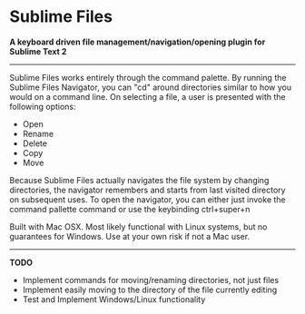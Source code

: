 Sublime Files
=============

__A keyboard driven file management/navigation/opening plugin for Sublime Text 2__

------------

Sublime Files works entirely through the command palette. By running the
Sublime Files Navigator, you can "cd" around directories similar to how
you would on a command line. On selecting a file, a user is presented with 
the following options:


* Open
* Rename
* Delete
* Copy
* Move


Because Sublime Files actually navigates the file system by changing directories,
the navigator remembers and starts from last visited directory on subsequent uses.
To open the navigator, you can either just invoke the command pallette command or
use the keybinding ctrl+super+n 


Built with Mac OSX. Most likely functional with Linux systems, but no guarantees for Windows. Use at your own risk if not a Mac user.

------------

__TODO__


* Implement commands for moving/renaming directories, not just files
* Implement easily moving to the directory of the file currently editing
* Test and Implement Windows/Linux functionality

